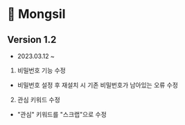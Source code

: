 # 📒 Mongsil
## Version 1.2
-  2023.03.12 ~
1. 비밀번호 기능 수정
- 비밀번호 설정 후 재설치 시 기존 비밀번호가 남아있는 오류 수정

2. 관심 키워드 수정
- "관심" 키워드를 "스크랩"으로 수정
